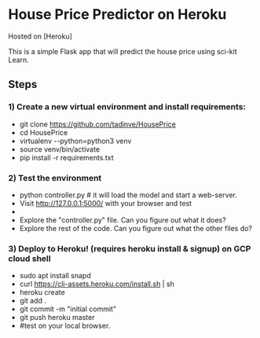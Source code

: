 # House Price Predictor on Heroku

Hosted on [Heroku]

This is a simple Flask app that will predict the house price using sci-kit Learn.

## Steps

### 1) Create a new virtual environment and install requirements:

  - git clone https://github.com/tadinve/HousePrice
  - cd HousePrice
  - virtualenv --python=python3 venv
  - source venv/bin/activate
  - pip install -r requirements.txt

### 2) Test the environment
  - python controller.py # it will load the model and start a web-server.
  - Visit http://127.0.0.1:5000/ with your browser and test
  -
  - Explore the "controller.py" file. Can you figure out what it does?
  - Explore the rest of the code. Can you figure out what the other files do?

### 3) Deploy to Heroku! (requires heroku install & signup) on GCP cloud shell
  - sudo apt install snapd 
  - curl https://cli-assets.heroku.com/install.sh | sh
  - heroku create
  - git add .
  - git commit -m "initial commit"
  - git push heroku master
  - #test on your local browser.
